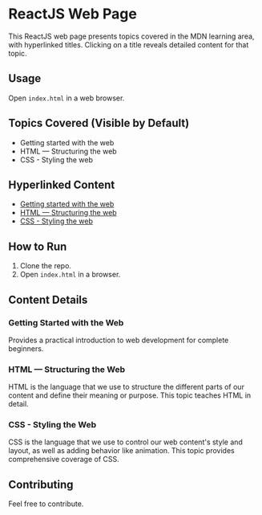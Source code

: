 # ReactJS Web Page

This ReactJS web page presents topics covered in the MDN learning area, with hyperlinked titles. Clicking on a title reveals detailed content for that topic.

## Usage

Open `index.html` in a web browser.

## Topics Covered (Visible by Default)

- Getting started with the web
- HTML — Structuring the web
- CSS - Styling the web

## Hyperlinked Content

- [Getting started with the web](#getting-started)
- [HTML — Structuring the web](#html-structuring)
- [CSS - Styling the web](#css-styling)

## How to Run

1. Clone the repo.
2. Open `index.html` in a browser.

## Content Details

### Getting Started with the Web

Provides a practical introduction to web development for complete beginners.

### HTML — Structuring the Web

HTML is the language that we use to structure the different parts of our content and define their meaning or purpose. This topic teaches HTML in detail.

### CSS - Styling the Web

CSS is the language that we use to control our web content's style and layout, as well as adding behavior like animation. This topic provides comprehensive coverage of CSS.

## Contributing

Feel free to contribute.
